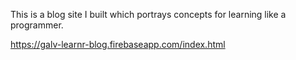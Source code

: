This is a blog site I built which portrays concepts for learning like a programmer.

https://galv-learnr-blog.firebaseapp.com/index.html


